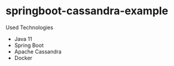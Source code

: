 # springboot-cassandra-example

Used Technologies
  - Java 11
  - Spring Boot
  - Apache Cassandra
  - Docker
